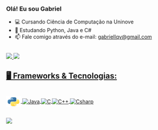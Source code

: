### Olá! Eu sou Gabriel

- 💻 Cursando Ciência de Computação na Uninove 
- 📖 Estudando Python, Java e C#
- 📫 Fale comigo através do e-mail: gabriellqv@gmail.com


##
<div>
   <a href="https://github.com/gabriellqv">
   <img height="180em" src="https://github-readme-stats.vercel.app/api?username=gabriellqv&show_icons=true&theme=dracula&include_all_commits=true&count_private=true"/>
   <a href="https://github.com/gabriellqv">
   <img height="180em" src="https://github-readme-stats.vercel.app/api/top-langs/?username=gabriellqv&layout=compact&langs_count=16&theme=dracula"/>
</div>

## 🖥️ Frameworks & Tecnologias:
<div style="display: inline_block"><br>
  <img align="center" alt="Python" height="30" width="40" src="https://raw.githubusercontent.com/devicons/devicon/master/icons/python/python-original.svg">
  <img align="center" alt="Java"   height="30" width="40" src="https://cdn.jsdelivr.net/gh/devicons/devicon/icons/java/java-original.svg" />
  <img align="center" alt="C"      height="30" width="40" src="https://cdn.jsdelivr.net/gh/devicons/devicon/icons/c/c-original.svg" />
  <img align="center" alt="C++"    height="30" width="40" src="https://cdn.jsdelivr.net/gh/devicons/devicon/icons/cplusplus/cplusplus-original.svg" />
  <img align="center" alt="Csharp" height="30" width="40" src="https://cdn.jsdelivr.net/gh/devicons/devicon/icons/csharp/csharp-original.svg" />
</div>


##
<div>
<a href="https://www.linkedin.com/in/gabriel-queiroz-ab4772208" target="_blank"><img src="https://img.shields.io/badge/-LinkedIn-%230077B5?style=for-the-badge&logo=linkedin&logoColor=white" target="_blank"></a>
</div>
